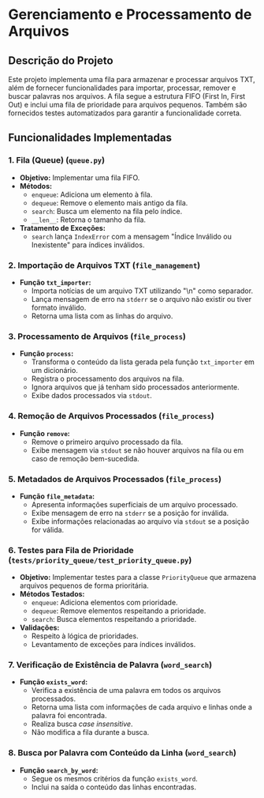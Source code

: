 # Gerenciamento e Processamento de Arquivos

## Descrição do Projeto
Este projeto implementa uma fila para armazenar e processar arquivos TXT, além de fornecer funcionalidades para importar, processar, remover e buscar palavras nos arquivos. A fila segue a estrutura FIFO (First In, First Out) e inclui uma fila de prioridade para arquivos pequenos. Também são fornecidos testes automatizados para garantir a funcionalidade correta.

## Funcionalidades Implementadas

### 1. Fila (Queue) (`queue.py`)
- **Objetivo:** Implementar uma fila FIFO.
- **Métodos:**
  - `enqueue`: Adiciona um elemento à fila.
  - `dequeue`: Remove o elemento mais antigo da fila.
  - `search`: Busca um elemento na fila pelo índice.
  - `__len__`: Retorna o tamanho da fila.
- **Tratamento de Exceções:**
  - `search` lança `IndexError` com a mensagem "Índice Inválido ou Inexistente" para índices inválidos.

### 2. Importação de Arquivos TXT (`file_management`)
- **Função `txt_importer`:**
  - Importa notícias de um arquivo TXT utilizando "\n" como separador.
  - Lança mensagem de erro na `stderr` se o arquivo não existir ou tiver formato inválido.
  - Retorna uma lista com as linhas do arquivo.

### 3. Processamento de Arquivos (`file_process`)
- **Função `process`:**
  - Transforma o conteúdo da lista gerada pela função `txt_importer` em um dicionário.
  - Registra o processamento dos arquivos na fila.
  - Ignora arquivos que já tenham sido processados anteriormente.
  - Exibe dados processados via `stdout`.

### 4. Remoção de Arquivos Processados (`file_process`)
- **Função `remove`:**
  - Remove o primeiro arquivo processado da fila.
  - Exibe mensagem via `stdout` se não houver arquivos na fila ou em caso de remoção bem-sucedida.

### 5. Metadados de Arquivos Processados (`file_process`)
- **Função `file_metadata`:**
  - Apresenta informações superficiais de um arquivo processado.
  - Exibe mensagem de erro na `stderr` se a posição for inválida.
  - Exibe informações relacionadas ao arquivo via `stdout` se a posição for válida.

### 6. Testes para Fila de Prioridade (`tests/priority_queue/test_priority_queue.py`)
- **Objetivo:** Implementar testes para a classe `PriorityQueue` que armazena arquivos pequenos de forma prioritária.
- **Métodos Testados:**
  - `enqueue`: Adiciona elementos com prioridade.
  - `dequeue`: Remove elementos respeitando a prioridade.
  - `search`: Busca elementos respeitando a prioridade.
- **Validações:**
  - Respeito à lógica de prioridades.
  - Levantamento de exceções para índices inválidos.

### 7. Verificação de Existência de Palavra (`word_search`)
- **Função `exists_word`:**
  - Verifica a existência de uma palavra em todos os arquivos processados.
  - Retorna uma lista com informações de cada arquivo e linhas onde a palavra foi encontrada.
  - Realiza busca _case insensitive_.
  - Não modifica a fila durante a busca.

### 8. Busca por Palavra com Conteúdo da Linha (`word_search`)
- **Função `search_by_word`:**
  - Segue os mesmos critérios da função `exists_word`.
  - Inclui na saída o conteúdo das linhas encontradas.
